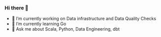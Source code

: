 ### Hi there 👋

- 🔭 I’m currently working on Data infrastructure and Data Quality Checks
- 🌱 I’m currently learning Go
- 💬 Ask me about Scala, Python, Data Engineering, dbt
